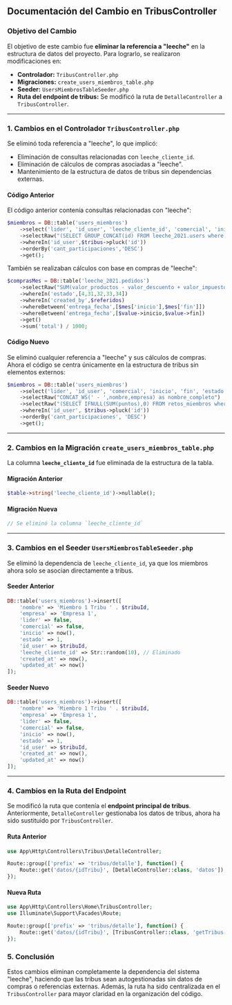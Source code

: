 ## **Documentación del Cambio en TribusController**

### **Objetivo del Cambio**
El objetivo de este cambio fue **eliminar la referencia a "leeche"** en la estructura de datos del proyecto. Para lograrlo, se realizaron modificaciones en:
- **Controlador:** `TribusController.php`
- **Migraciones:** `create_users_miembros_table.php`
- **Seeder:** `UsersMiembrosTableSeeder.php`
- **Ruta del endpoint de tribus:** Se modificó la ruta de `DetalleController` a `TribusController`.

---

### **1. Cambios en el Controlador `TribusController.php`**
Se eliminó toda referencia a "leeche", lo que implicó:
- Eliminación de consultas relacionadas con `leeche_cliente_id`.
- Eliminación de cálculos de compras asociadas a "leeche".
- Mantenimiento de la estructura de datos de tribus sin dependencias externas.

#### **Código Anterior**
El código anterior contenía consultas relacionadas con "leeche":
```php
$miembros = DB::table('users_miembros')
    ->select('lider', 'id_user', 'leeche_cliente_id', 'comercial', 'inicio', 'fin', 'estado')
    ->selectRaw("(SELECT GROUP_CONCAT(id) FROM leeche_2021.users where id_user_referido = users_miembros.leeche_cliente_id) as referidos")
    ->whereIn('id_user',$tribus->pluck('id'))
    ->orderBy('cant_participaciones','DESC')
    ->get();
```
También se realizaban cálculos con base en compras de "leeche":
```php
$comprasMes = DB::table('leeche_2021.pedidos')
    ->selectRaw("SUM(valor_productos - valor_descuento + valor_impuestos) as total")
    ->whereIn('estado',[4,31,32,33,34])
    ->whereIn('created_by',$referidos)
    ->whereBetween('entrega_fecha',[$mes['inicio'],$mes['fin']])
    ->whereBetween('entrega_fecha',[$value->inicio,$value->fin])
    ->get()
    ->sum('total') / 1000;
```

#### **Código Nuevo**
Se eliminó cualquier referencia a "leeche" y sus cálculos de compras. Ahora el código se centra únicamente en la estructura de tribus sin elementos externos:
```php
$miembros = DB::table('users_miembros')
    ->select('lider', 'id_user', 'comercial', 'inicio', 'fin', 'estado')
    ->selectRaw("CONCAT_WS(' - ',nombre,empresa) as nombre_completo")
    ->selectRaw("(SELECT IFNULL(SUM(puntos),0) FROM retos_miembros where id_miembro = users_miembros.id) cant_participaciones")
    ->whereIn('id_user', $tribus->pluck('id'))
    ->orderBy('cant_participaciones', 'DESC')
    ->get();
```

---

### **2. Cambios en la Migración `create_users_miembros_table.php`**
La columna **`leeche_cliente_id`** fue eliminada de la estructura de la tabla.

#### **Migración Anterior**
```php
$table->string('leeche_cliente_id')->nullable();
```

#### **Migración Nueva**
```php
// Se eliminó la columna `leeche_cliente_id`
```

---

### **3. Cambios en el Seeder `UsersMiembrosTableSeeder.php`**
Se eliminó la dependencia de `leeche_cliente_id`, ya que los miembros ahora solo se asocian directamente a tribus.

#### **Seeder Anterior**
```php
DB::table('users_miembros')->insert([
    'nombre' => 'Miembro 1 Tribu ' . $tribuId,
    'empresa' => 'Empresa 1',
    'lider' => false,
    'comercial' => false,
    'inicio' => now(),
    'estado' => 1,
    'id_user' => $tribuId,
    'leeche_cliente_id' => Str::random(10), // Eliminado
    'created_at' => now(),
    'updated_at' => now()
]);
```

#### **Seeder Nuevo**
```php
DB::table('users_miembros')->insert([
    'nombre' => 'Miembro 1 Tribu ' . $tribuId,
    'empresa' => 'Empresa 1',
    'lider' => false,
    'comercial' => false,
    'inicio' => now(),
    'estado' => 1,
    'id_user' => $tribuId,
    'created_at' => now(),
    'updated_at' => now()
]);
```

---

### **4. Cambios en la Ruta del Endpoint**
Se modificó la ruta que contenía el **endpoint principal de tribus**. Anteriormente, `DetalleController` gestionaba los datos de tribus, ahora ha sido sustituido por `TribusController`.

#### **Ruta Anterior**
```php
use App\Http\Controllers\Tribus\DetalleController;

Route::group(['prefix' => 'tribus/detalle'], function() {
    Route::get('datos/{idTribu}', [DetalleController::class, 'datos']);
});
```

#### **Nueva Ruta**
```php
use App\Http\Controllers\Home\TribusController;
use Illuminate\Support\Facades\Route;

Route::group(['prefix' => 'tribus/detalle'], function() {
    Route::get('datos/{idTribu}', [TribusController::class, 'getTribus']);
});
```

### **5. Conclusión**
Estos cambios eliminan completamente la dependencia del sistema "leeche", haciendo que las tribus sean autogestionadas sin datos de compras o referencias externas. Además, la ruta ha sido centralizada en el `TribusController` para mayor claridad en la organización del código.
